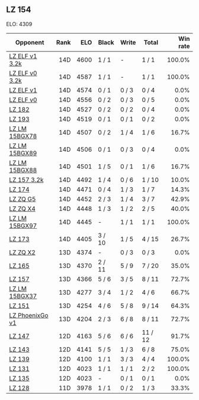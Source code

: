 ## LZ 154 ##

ELO: 4309

Opponent | Rank | ELO | Black | Write | Total | Win rate
---------|-----:|----:|-------|-------|-------|-------:
[LZ ELF v1 3.2k](LZ%20ELF%20v1%203.2k.md) | 14D | 4600 | 1 / 1 | - | 1 / 1 | 100.0%
[LZ ELF v0 3.2k](LZ%20ELF%20v0%203.2k.md) | 14D | 4587 | 1 / 1 | - | 1 / 1 | 100.0%
[LZ ELF v1](LZ%20ELF%20v1.md) | 14D | 4574 | 0 / 1 | 0 / 3 | 0 / 4 | 0.0%
[LZ ELF v0](LZ%20ELF%20v0.md) | 14D | 4556 | 0 / 2 | 0 / 3 | 0 / 5 | 0.0%
[LZ 182](LZ%20182.md) | 14D | 4527 | 0 / 2 | 0 / 2 | 0 / 4 | 0.0%
[LZ 193](LZ%20193.md) | 14D | 4519 | 0 / 1 | 0 / 1 | 0 / 2 | 0.0%
[LZ LM 15BGX78](LZ%20LM%2015BGX78.md) | 14D | 4507 | 0 / 2 | 1 / 4 | 1 / 6 | 16.7%
[LZ LM 15BGX89](LZ%20LM%2015BGX89.md) | 14D | 4506 | 0 / 1 | 0 / 3 | 0 / 4 | 0.0%
[LZ LM 15BGX88](LZ%20LM%2015BGX88.md) | 14D | 4501 | 1 / 5 | 0 / 1 | 1 / 6 | 16.7%
[LZ 157 3.2k](LZ%20157%203.2k.md) | 14D | 4492 | 1 / 4 | 0 / 6 | 1 / 10 | 10.0%
[LZ 174](LZ%20174.md) | 14D | 4471 | 0 / 4 | 1 / 3 | 1 / 7 | 14.3%
[LZ ZQ G5](LZ%20ZQ%20G5.md) | 14D | 4452 | 2 / 3 | 1 / 4 | 3 / 7 | 42.9%
[LZ ZQ X4](LZ%20ZQ%20X4.md) | 14D | 4448 | 1 / 3 | 1 / 2 | 2 / 5 | 40.0%
[LZ LM 15BGX97](LZ%20LM%2015BGX97.md) | 14D | 4445 | - | 1 / 1 | 1 / 1 | 100.0%
[LZ 173](LZ%20173.md) | 14D | 4405 | 3 / 10 | 1 / 5 | 4 / 15 | 26.7%
[LZ ZQ X2](LZ%20ZQ%20X2.md) | 13D | 4374 | - | 0 / 3 | 0 / 3 | 0.0%
[LZ 165](LZ%20165.md) | 13D | 4370 | 2 / 11 | 5 / 9 | 7 / 20 | 35.0%
[LZ 157](LZ%20157.md) | 13D | 4366 | 5 / 6 | 3 / 5 | 8 / 11 | 72.7%
[LZ LM 15BGX37](LZ%20LM%2015BGX37.md) | 13D | 4277 | 3 / 4 | 1 / 2 | 4 / 6 | 66.7%
[LZ 151](LZ%20151.md) | 13D | 4254 | 4 / 6 | 5 / 8 | 9 / 14 | 64.3%
[LZ PhoenixGo v1](LZ%20PhoenixGo%20v1.md) | 13D | 4204 | 2 / 3 | 6 / 8 | 8 / 11 | 72.7%
[LZ 147](LZ%20147.md) | 12D | 4163 | 5 / 6 | 6 / 6 | 11 / 12 | 91.7%
[LZ 143](LZ%20143.md) | 12D | 4141 | 5 / 5 | 1 / 3 | 6 / 8 | 75.0%
[LZ 139](LZ%20139.md) | 12D | 4100 | 1 / 1 | 3 / 3 | 4 / 4 | 100.0%
[LZ 131](LZ%20131.md) | 12D | 4023 | 1 / 1 | 1 / 1 | 2 / 2 | 100.0%
[LZ 135](LZ%20135.md) | 12D | 4023 | - | 0 / 1 | 0 / 1 | 0.0%
[LZ 128](LZ%20128.md) | 11D | 3978 | 1 / 1 | 0 / 2 | 1 / 3 | 33.3%

